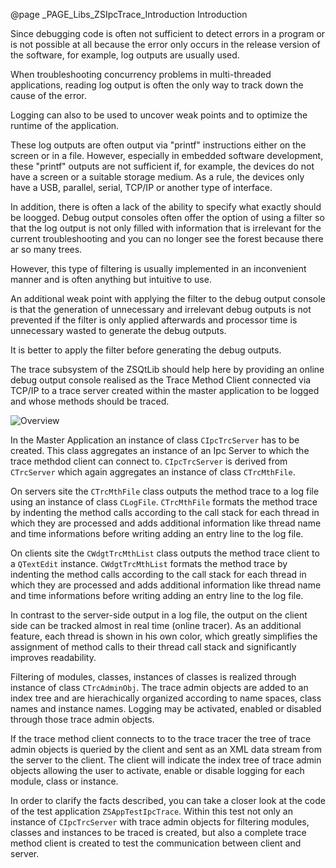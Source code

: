 @page _PAGE_Libs_ZSIpcTrace_Introduction Introduction

Since debugging code is often not sufficient to detect errors in a program or is not possible at all because
the error only occurs in the release version of the software, for example, log outputs are usually used.

When troubleshooting concurrency problems in multi-threaded applications, reading log output is often the
only way to track down the cause of the error.

Logging can also to be used to uncover weak points and to optimize the runtime of the application.

These log outputs are often output via "printf" instructions either on the screen or in a file.
However, especially in embedded software development, these "printf" outputs are not sufficient if,
for example, the devices do not have a screen or a suitable storage medium. As a rule, the devices
only have a USB, parallel, serial, TCP/IP or another type of interface.

In addition, there is often a lack of the ability to specify what exactly should be loogged.
Debug output consoles often offer the option of using a filter so that the log output is not only filled
with information that is irrelevant for the current troubleshooting and you can no longer see the forest
because there ar so many trees.

However, this type of filtering is usually implemented in an inconvenient manner and is often anything
but intuitive to use.

An additional weak point with applying the filter to the debug output console is that the generation of
unnecessary and irrelevant debug outputs is not prevented if the filter is only applied afterwards and
processor time is unnecessary wasted to generate the debug outputs.

It is better to apply the filter before generating the debug outputs.

The trace subsystem of the ZSQtLib should help here by providing an online debug output console realised
as the Trace Method Client connected via TCP/IP to a trace server created within the master application
to be logged and whose methods should be traced.

![Overview](ZSIpcTrace/Overview.png)

In the Master Application an instance of class `CIpcTrcServer` has to be created.
This class aggregates an instance of an Ipc Server to which the trace methdod client can connect to.
`CIpcTrcServer` is derived from `CTrcServer` which again aggregates an instance of class `CTrcMthFile`.

On servers site the `CTrcMthFile` class outputs the method trace to a log file using an instance of
class `CLogFile`. `CTrcMthFile` formats the method trace by indenting the method calls according to the
call stack for each thread in which they are processed and adds additional information like thread name
and time informations before writing adding an entry line to the log file.

On clients site the `CWdgtTrcMthList` class outputs the method trace client to a `QTextEdit` instance.
`CWdgtTrcMthList` formats the method trace by indenting the method calls according to the
call stack for each thread in which they are processed and adds additional information like thread name
and time informations before writing adding an entry line to the log file.

In contrast to the server-side output in a log file, the output on the client side can be tracked almost
in real time (online tracer). As an additional feature, each thread is shown in his own color, which greatly
simplifies the assignment of method calls to their thread call stack and significantly improves readability.

Filtering of modules, classes, instances of classes is realized through instance of class `CTrcAdminObj`.
The trace admin objects are added to an index tree and are hierachically organized according to name spaces,
class names and instance names. Logging may be activated, enabled or disabled through those trace admin objects.

If the trace method client connects to to the trace tracer the tree of trace admin objects is queried by the
client and sent as an XML data stream from the server to the client. The client will indicate the index tree
of trace admin objects allowing the user to activate, enable or disable logging for each module, class or
instance.

In order to clarify the facts described, you can take a closer look at the code of the test application
`ZSAppTestIpcTrace`. Within this test not only an instance of `CIpcTrcServer` with trace admin objects for
filtering modules, classes and instances to be traced is created, but also a complete trace method client
is created to test the communication between client and server.

